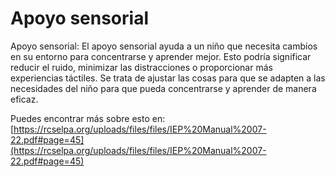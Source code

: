 # Apoyo sensorial
Apoyo sensorial: El apoyo sensorial ayuda a un niño que necesita cambios en su entorno para concentrarse y aprender mejor. Esto podría significar reducir el ruido, minimizar las distracciones o proporcionar más experiencias táctiles. Se trata de ajustar las cosas para que se adapten a las necesidades del niño para que pueda concentrarse y aprender de manera eficaz.

Puedes encontrar más sobre esto en: [https://rcselpa.org/uploads/files/files/IEP%20Manual%2007-22.pdf#page=45](https://rcselpa.org/uploads/files/files/IEP%20Manual%2007-22.pdf#page=45)
